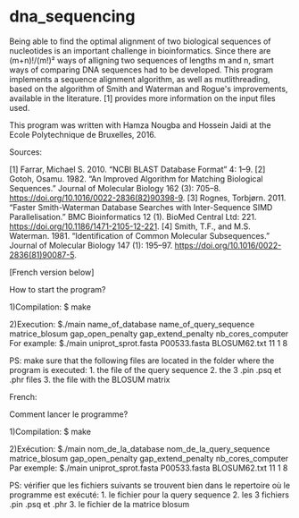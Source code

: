 # dna_sequencing

Being able to find the optimal alignment of two biological sequences of nucleotides is an important challenge in bioinformatics. Since there are (m+n)!/(m!)² ways of alligning two sequences of lengths m and n, smart ways of comparing DNA sequences had to be developed. This program implements a sequence alignment algorithm, as well as mutlithreading, based on the algorithm of Smith and Waterman and Rogue's improvements, available in the literature. [1] provides more information on the input files used. 

This program was written with Hamza Nougba and Hossein Jaidi at the Ecole Polytechnique de Bruxelles, 2016.

Sources:

[1] Farrar, Michael S. 2010. “NCBI BLAST Database Format” 4: 1–9.
[2] Gotoh, Osamu. 1982. “An Improved Algorithm for Matching Biological Sequences.” Journal of Molecular Biology 162 (3): 705–8.     https://doi.org/10.1016/0022-2836(82)90398-9.
[3] Rognes, Torbjørn. 2011. “Faster Smith-Waterman Database Searches with Inter-Sequence SIMD Parallelisation.” BMC Bioinformatics 12 (1). BioMed Central Ltd: 221. https://doi.org/10.1186/1471-2105-12-221.
[4] Smith, T.F., and M.S. Waterman. 1981. “Identification of Common Molecular Subsequences.” Journal of Molecular Biology 147 (1): 195–97. https://doi.org/10.1016/0022-2836(81)90087-5.

[French version below]

How to start the program?

1)Compilation: $ make

2)Execution: $./main name_of_database name_of_query_sequence matrice_blosum gap_open_penalty gap_extend_penalty nb_cores_computer
For example: $./main uniprot_sprot.fasta P00533.fasta BLOSUM62.txt 11 1 8

PS: make sure that the following files are located in the folder where the program is executed:
	1. the file of the query sequence
	2. the 3 .pin .psq et .phr files
	3. the file with the BLOSUM matrix

French:

Comment lancer le programme?

1)Compilation: $ make

2)Exécution: $./main nom_de_la_database nom_de_la_query_sequence matrice_blosum gap_open_penalty gap_extend_penalty nb_cores_computer
Par exemple: $./main uniprot_sprot.fasta P00533.fasta BLOSUM62.txt 11 1 8

PS: vérifier que les fichiers suivants se trouvent bien dans le repertoire où le programme est exécuté:
	1. le fichier pour la query sequence
	2. les 3 fichiers .pin .psq et .phr
	3. le fichier de la matrice blosum
